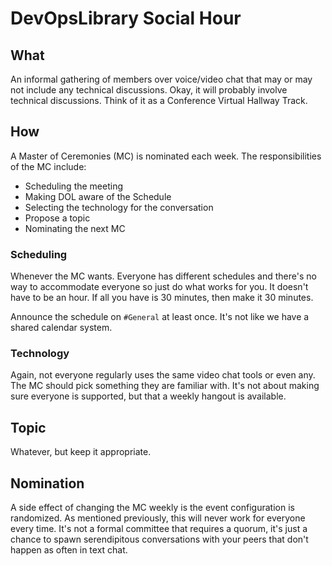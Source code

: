 # DevOpsLibrary Social Hour

## What

An informal gathering of members over voice/video chat that may or may not include any technical discussions.
Okay, it will probably involve technical discussions.
Think of it as a Conference Virtual Hallway Track.

## How

A Master of Ceremonies (MC) is nominated each week. The responsibilities of the MC include:

* Scheduling the meeting
* Making DOL aware of the Schedule
* Selecting the technology for the conversation
* Propose a topic
* Nominating the next MC

### Scheduling

Whenever the MC wants.
Everyone has different schedules and there's no way to accommodate everyone so just do what works for you.
It doesn't have to be an hour.
If all you have is 30 minutes, then make it 30 minutes.

Announce the schedule on `#General` at least once. It's not like we have a shared calendar system.

### Technology

Again, not everyone regularly uses the same video chat tools or even any.
The MC should pick something they are familiar with.
It's not about making sure everyone is supported, but that a weekly hangout is available.

## Topic

Whatever, but keep it appropriate.

## Nomination

A side effect of changing the MC weekly is the event configuration is randomized.
As mentioned previously, this will never work for everyone every time.
It's not a formal committee that requires a quorum, it's just a chance to spawn serendipitous conversations with your peers that don't happen as often in text chat.